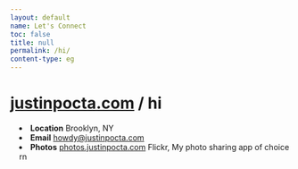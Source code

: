 ```yaml
---
layout: default
name: Let's Connect
toc: false
title: null
permalink: /hi/
content-type: eg
---
```


<style>  
ul {
    margin-left: 0;
    padding-left: 1rem; /* Adjust to control the spacing */
    text-align: left;
}

li {
    list-style-position: inside; /* Ensures bullets stay inside the aligned text */
}

.page-content {
    margin: auto;
    max-width: 800px; /* Adjust width as needed */
}
</style>

# [justinpocta.com](https://justinpocta.com) / hi

- **Location** Brooklyn, NY
- **Email** [howdy@justinpocta.com](mailto:howdy@justinpocta.com?subject=hi!)
- **Photos** [photos.justinpocta.com](http://photos.justinpocta.com) Flickr, My photo sharing app of choice rn


